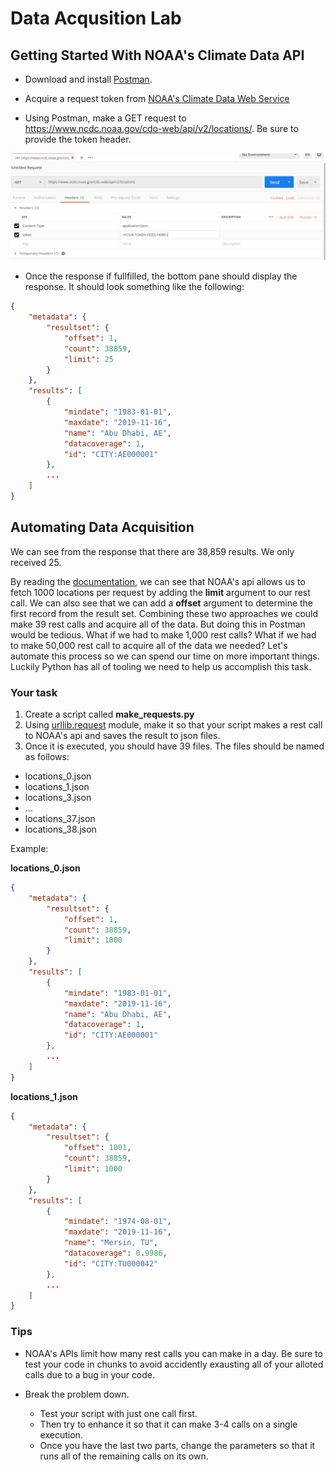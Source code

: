 # Data Acqusition Lab


## Getting Started With NOAA's Climate Data API

* Download and install [Postman](https://www.getpostman.com/).

* Acquire a request token from [NOAA's Climate Data Web Service](https://www.ncdc.noaa.gov/cdo-web/webservices/v2#gettingStarted)

* Using Postman, make a GET request to https://www.ncdc.noaa.gov/cdo-web/api/v2/locations/.
  Be sure to provide the token header.

![postman_noaa_get_locations](imgs/postman_noaa_get_locations.png)

* Once the response if fullfilled, the bottom pane should display the response. It should look something like the following:

```json
{
    "metadata": {
        "resultset": {
            "offset": 1,
            "count": 38859,
            "limit": 25
        }
    },
    "results": [
        {
            "mindate": "1983-01-01",
            "maxdate": "2019-11-16",
            "name": "Abu Dhabi, AE",
            "datacoverage": 1,
            "id": "CITY:AE000001"
        },
        ...
    ]
}
```



## Automating Data Acquisition

We can see from the response that there are 38,859 results. We only received 25. 

By reading the [documentation](https://www.ncdc.noaa.gov/cdo-web/webservices/v2#locations), we can see that NOAA's api allows us to fetch 1000 locations per request by adding the **limit** argument to our rest call.
We can also see that we can add a **offset** argument to determine the first record from the result set. 
Combining these two approaches we could make 39 rest calls and acquire all of the data. 
But doing this in Postman would be tedious. What if we had to make 1,000 rest calls? What if we had to make 50,000 rest call to acquire all of the data we needed? 
Let's automate this process so we can spend our time on more important things. 
Luckily Python has all of tooling we need to help us accomplish this task.

### Your task

1. Create a script called **make_requests.py**
2. Using [urllib.request](https://docs.python.org/3/library/urllib.request.html#module-urllib.request) module, make it so that your script makes a rest call to NOAA's api and saves the result to json files.
3. Once it is executed, you should have 39 files. 
The files should be named as follows:
* locations_0.json 
* locations_1.json
* locations_3.json
* ...
* locations_37.json
* locations_38.json

Example:

**locations_0.json**
```json
{
    "metadata": {
        "resultset": {
            "offset": 1,
            "count": 38859,
            "limit": 1000
        }
    },
    "results": [
        {
            "mindate": "1983-01-01",
            "maxdate": "2019-11-16",
            "name": "Abu Dhabi, AE",
            "datacoverage": 1,
            "id": "CITY:AE000001"
        },
        ...
    ]
}
```

**locations_1.json**
```json
{
    "metadata": {
        "resultset": {
            "offset": 1001,
            "count": 38859,
            "limit": 1000
        }
    },
    "results": [
        {
            "mindate": "1974-08-01",
            "maxdate": "2019-11-16",
            "name": "Mersin, TU",
            "datacoverage": 0.9986,
            "id": "CITY:TU000042"
        },
        ...
    ]
}
```

### Tips

* NOAA's APIs limit how many rest calls you can make in a day. Be sure to test your code in chunks to avoid accidently exausting all of your alloted calls due to a bug in your code.

* Break the problem down.  
  * Test your script with just one call first. 
  * Then try to enhance it so that it can make 3-4 calls on a single execution.
  * Once you have the last two parts, change the parameters so that it runs all of the remaining calls on its own.
